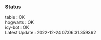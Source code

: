 ### Status


table : OK  
hogwarts : OK  
icy-bot : OK  
Latest Update : 2022-12-24 07:06:31.359362
